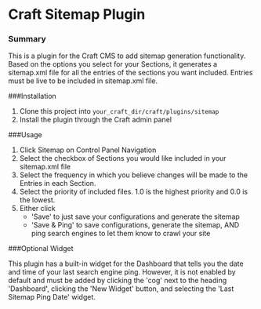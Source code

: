 Craft Sitemap Plugin
=====================

### Summary

This is a plugin for the Craft CMS to add sitemap generation functionality. Based on the options you select for your Sections, it generates a sitemap.xml file for all the entries of the sections you want included.  Entries must be live to be included in sitemap.xml file.

###Installation

1. Clone this project into `your_craft_dir/craft/plugins/sitemap`
2. Install the plugin through the Craft admin panel

###Usage

1. Click Sitemap on Control Panel Navigation
2. Select the checkbox of Sections you would like included in your sitemap.xml file
3. Select the frequency in which you believe changes will be made to the Entries in each Section.
4. Select the priority of included files. 1.0 is the highest priority and 0.0 is the lowest.
5. Either click
    - 'Save' to just save your configurations and generate the sitemap
    - 'Save & Ping' to save configurations, generate the sitemap, AND ping search engines to let them know to crawl your site

###Optional Widget

This plugin has a built-in widget for the Dashboard that tells you the date and time of your last search engine ping.
However, it is not enabled by default and must be added by clicking the 'cog' next to the heading 'Dashboard', clicking the 'New Widget' button, and selecting the 'Last Sitemap Ping Date' widget.